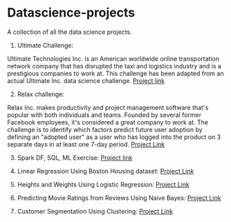 # Datascience-projects
A collection of all the data science projects.  

1. Ultimate Challenge:

Ultimate Technologies Inc. is an American worldwide online transportation network company that has disrupted the taxi and logistics industry and is a prestigious companies to work at. This challenge has been adapted from an actual Ultimate Inc. data science challenge.
[Project link](https://github.com/aspiringdatascientist/Datascience-projects/blob/master/Ultimate_challenge_soluton.ipynb)

2. Relax challenge:

Relax Inc. makes productivity and project management software that's popular with both individuals and teams. Founded by several former Facebook employees, it's considered a great company to work at. The challenge is to identify  which  factors  predict  future  user
adoption by defining an "adopted user" as a user who has logged into the product on 3 separate days in at least one 7-day period.
[Project Link](https://github.com/aspiringdatascientist/Datascience-projects/blob/master/relax_challenge.ipynb)

3. Spark DF, SQL, ML Exercise:
[Project link](https://databricks-prod-cloudfront.cloud.databricks.com/public/4027ec902e239c93eaaa8714f173bcfc/245497729593797/779514714461127/7443804034581037/latest.html)

4. Linear Regression Using Boston Housing dataset:
[Project Link](https://github.com/aspiringdatascientist/SB_ML/blob/master/Mini_Project_Linear_Regression.ipynb)

 
5.  Heights and Weights Using Logistic Regression:
[Project Link](https://github.com/aspiringdatascientist/SB_ML/blob/master/Mini_Project_Logistic_Regression%20-%20Copy.ipynb)

6. Predicting Movie Ratings from Reviews Using Naive Bayes:
[Project Link](https://github.com/aspiringdatascientist/SB_ML/blob/master/Mini_Project_Naive_Bayes.ipynb)

7. Customer Segmentation Using Clustering:
[Project Link](https://github.com/aspiringdatascientist/SB_ML/blob/master/Mini_Project_Clustering.ipynb)
